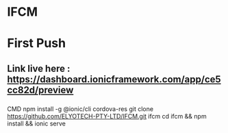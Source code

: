 # IFCM 
# First Push 
## Link live here : https://dashboard.ionicframework.com/app/ce5cc82d/preview
### 
CMD 
npm install -g @ionic/cli cordova-res
git clone https://github.com/ELYOTECH-PTY-LTD/IFCM.git ifcm
cd ifcm && npm install && ionic serve
